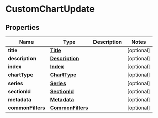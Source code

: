 

# CustomChartUpdate


## Properties

| Name | Type | Description | Notes |
|------------ | ------------- | ------------- | -------------|
|**title** | [**Title**](Title.md) |  |  [optional] |
|**description** | [**Description**](Description.md) |  |  [optional] |
|**index** | [**Index**](Index.md) |  |  [optional] |
|**chartType** | [**ChartType**](ChartType.md) |  |  [optional] |
|**series** | [**Series**](Series.md) |  |  [optional] |
|**sectionId** | [**SectionId**](SectionId.md) |  |  [optional] |
|**metadata** | [**Metadata**](Metadata.md) |  |  [optional] |
|**commonFilters** | [**CommonFilters**](CommonFilters.md) |  |  [optional] |



